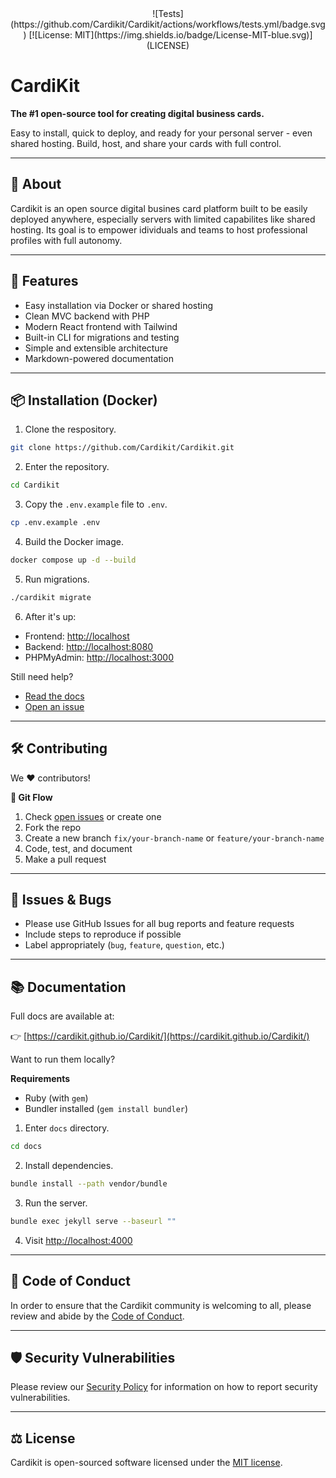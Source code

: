 <div align="center">
    ![Tests](https://github.com/Cardikit/Cardikit/actions/workflows/tests.yml/badge.svg)
    [![License: MIT](https://img.shields.io/badge/License-MIT-blue.svg)](LICENSE)
</div>

# CardiKit

**The #1 open-source tool for creating digital business cards.**

Easy to install, quick to deploy, and ready for your personal server - even shared hosting. Build, host, and share your cards with full control.

---

## 🪪 About

Cardikit is an open source digital busines card platform built to be easily deployed anywhere, especially servers with limited capabilites like shared hosting. Its goal is to empower idividuals and teams to host professional profiles with full autonomy.

---

## 🚀 Features

- Easy installation via Docker or shared hosting
- Clean MVC backend with PHP
- Modern React frontend with Tailwind
- Built-in CLI for migrations and testing
- Simple and extensible architecture
- Markdown-powered documentation

---

## 📦 Installation (Docker)

1. Clone the respository.

```bash
git clone https://github.com/Cardikit/Cardikit.git
```

2. Enter the repository.

```bash
cd Cardikit
```

3. Copy the `.env.example` file to `.env`.

```bash
cp .env.example .env
```

4. Build the Docker image.

```bash
docker compose up -d --build
```

5. Run migrations.

```bash
./cardikit migrate
```

6. After it's up:

- Frontend: [http://localhost](http://localhost)
- Backend: [http://localhost:8080](http://localhost:8080)
- PHPMyAdmin: [http://localhost:3000](http://localhost:3000)

Still need help?

- [Read the docs](https://cardikit.github.io/Cardikit/)
- [Open an issue](https://github.com/Cardikit/Cardikit/issues)

---

## 🛠 Contributing

We ❤️ contributors!

**🧭 Git Flow**

1. Check [open issues](https://github.com/Cardikit/Cardikit/issues) or create one
2. Fork the repo
3. Create a new branch `fix/your-branch-name` or `feature/your-branch-name`
4. Code, test, and document
5. Make a pull request

---

## 🐛 Issues & Bugs

- Please use GitHub Issues for all bug reports and feature requests
- Include steps to reproduce if possible
- Label appropriately (`bug`, `feature`, `question`, etc.)

---

## 📚 Documentation

Full docs are available at:

👉 [https://cardikit.github.io/Cardikit/](https://cardikit.github.io/Cardikit/)

Want to run them locally?

**Requirements**

- Ruby (with `gem`)
- Bundler installed (`gem install bundler`)

1. Enter `docs` directory.

```bash
cd docs
```

2. Install dependencies.

```bash
bundle install --path vendor/bundle
```

3. Run the server.

```bash
bundle exec jekyll serve --baseurl ""
```

4. Visit [http://localhost:4000](http://localhost:4000)

---

## 👮 Code of Conduct

In order to ensure that the Cardikit community is welcoming to all, please review and abide by the [Code of Conduct](https://github.com/Cardikit/Cardikit/blob/main/CODE_OF_CONDUCT.md).

---

## 🛡 Security Vulnerabilities

Please review our [Security Policy](https://github.com/Cardikit/Cardikit/blob/main/SECURITY.md) for information on how to report security vulnerabilities.

---

## ⚖ License

Cardikit is open-sourced software licensed under the [MIT license](https://github.com/Cardikit/Cardikit/blob/main/LICENSE).
